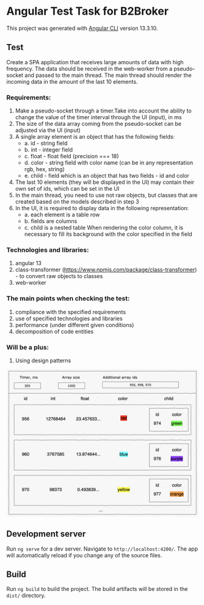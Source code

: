 # Angular Test Task for B2Broker

This project was generated with [Angular CLI](https://github.com/angular/angular-cli) version 13.3.10.

## Test

Create a SPA application that receives large amounts of data with high frequency. The data should be received in the web-worker from a pseudo-socket and passed to the main thread. The main thread should render the incoming data in the amount of the last 10 elements.

### Requirements:

1. Make a pseudo-socket through a timer.Take into account the ability to change
   the value of the timer interval through the UI (input), in ms
2. The size of the data array coming from the pseudo-socket can be adjusted via
   the UI (input)
3. A single array element is an object that has the following fields:
   - a. id - string field
   - b. int - integer field
   - c. float - float field (precision === 18)
   - d. color - string field with color name (can be in any representation rgb,
   hex, string)
   - e. child - field which is an object that has two fields - id and color
4. The last 10 elements (they will be displayed in the UI) may contain their own set of ids, which can be set in the UI
5. In the main thread, you need to use not raw objects, but classes that are created based on the models described in step 3
6. In the UI, it is required to display data in the following representation:
   - a. each element is a table row
   - b. fields are columns
   - c. child is a nested table
   When rendering the color column, it is necessary to fill its background with the color specified in the field

### Technologies and libraries:

1. angular 13
2. class-transformer (https://www.npmjs.com/package/class-transformer) - to
   convert raw objects to classes
3. web-worker

### The main points when checking the test:

1. compliance with the specified requirements
2. use of specified technologies and libraries
3. performance (under different given conditions)
4. decomposition of code entities

### Will be a plus:

1. Using design patterns

![Design example](./src/assets/images/app-design-example.png)

## Development server

Run `ng serve` for a dev server. Navigate to `http://localhost:4200/`. The app will automatically reload if you change any of the source files.

## Build

Run `ng build` to build the project. The build artifacts will be stored in the `dist/` directory.
